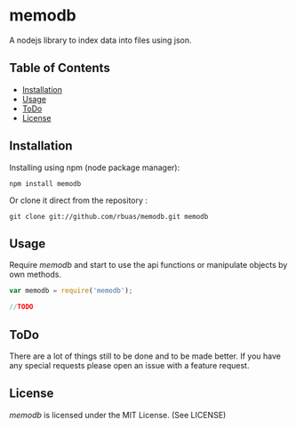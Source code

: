 # memodb

A nodejs library to index data into files using json.

## Table of Contents

 * [Installation](#installation)
 * [Usage](#usage)
 * [ToDo](#todo)
 * [License](#license)

## Installation

Installing using npm (node package manager):

    npm install memodb

Or clone it direct from the repository :

    git clone git://github.com/rbuas/memodb.git memodb

## Usage

Require _memodb_ and start to use the api functions or manipulate objects by own methods.

```javascript
var memodb = require('memodb');

//TODO
```

## ToDo

There are a lot of things still to be done and to be made better. If you have any special requests please open an issue with a feature request.

## License

_memodb_ is licensed under the MIT License. (See LICENSE)